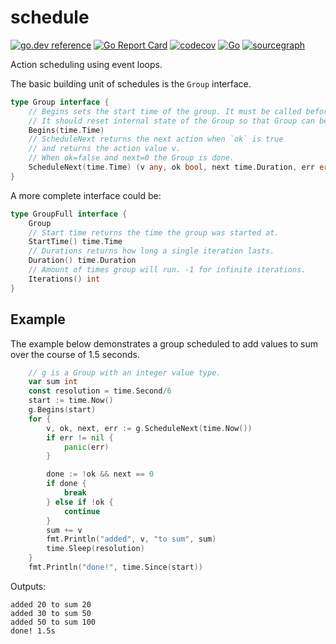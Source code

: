 # schedule
[![go.dev reference](https://pkg.go.dev/badge/github.com/soypat/schedule)](https://pkg.go.dev/github.com/soypat/schedule)
[![Go Report Card](https://goreportcard.com/badge/github.com/soypat/schedule)](https://goreportcard.com/report/github.com/soypat/schedule)
[![codecov](https://codecov.io/gh/soypat/schedule/branch/main/graph/badge.svg)](https://codecov.io/gh/soypat/schedule)
[![Go](https://github.com/soypat/schedule/actions/workflows/go.yml/badge.svg)](https://github.com/soypat/schedule/actions/workflows/go.yml)
[![sourcegraph](https://sourcegraph.com/github.com/soypat/schedule/-/badge.svg)](https://sourcegraph.com/github.com/soypat/schedule?badge)


Action scheduling using event loops.

The basic building unit of schedules is the `Group` interface.


```go
type Group interface {
	// Begins sets the start time of the group. It must be called before ScheduleNext.
	// It should reset internal state of the Group so that Group can be reused.
	Begins(time.Time)
	// ScheduleNext returns the next action when `ok` is true 
	// and returns the action value v. 
	// When ok=false and next=0 the Group is done.
	ScheduleNext(time.Time) (v any, ok bool, next time.Duration, err error)
}
```

A more complete interface could be:
```go
type GroupFull interface {
	Group
	// Start time returns the time the group was started at.
	StartTime() time.Time
	// Durations returns how long a single iteration lasts.
	Duration() time.Duration
	// Amount of times group will run. -1 for infinite iterations.
	Iterations() int
}
```

## Example
The example below demonstrates a group scheduled to add values to
sum over the course of 1.5 seconds.

```go
	// g is a Group with an integer value type.
	var sum int
	const resolution = time.Second/6
	start := time.Now()
	g.Begins(start)
	for {
		v, ok, next, err := g.ScheduleNext(time.Now())
		if err != nil {
			panic(err)
		}

		done := !ok && next == 0
		if done {
			break
		} else if !ok {
			continue
		}
		sum += v
		fmt.Println("added", v, "to sum", sum)
		time.Sleep(resolution)
	}
	fmt.Println("done!", time.Since(start))
```

Outputs:
```
added 20 to sum 20
added 30 to sum 50
added 50 to sum 100
done! 1.5s
```